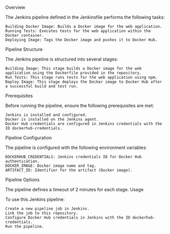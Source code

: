 Overview

The Jenkins pipeline defined in the Jenkinsfile performs the following tasks:

    Building Docker Image: Builds a Docker image for the web application.
    Running Tests: Executes tests for the web application within the Docker container.
    Deploying Image: Tags the Docker image and pushes it to Docker Hub.

Pipeline Structure

The Jenkins pipeline is structured into several stages:

    Building Image: This stage builds a Docker image for the web application using the Dockerfile provided in the repository.
    Run Tests: This stage runs tests for the web application using npm.
    Deploy Image: This stage deploys the Docker image to Docker Hub after a successful build and test run.

Prerequisites

Before running the pipeline, ensure the following prerequisites are met:

    Jenkins is installed and configured.
    Docker is installed on the Jenkins agent.
    Docker Hub credentials are configured in Jenkins credentials with the ID dockerhub-credentials.

Pipeline Configuration

The pipeline is configured with the following environment variables:

    DOCKERHUB_CREDENTIALS: Jenkins credentials ID for Docker Hub authentication.
    DOCKER_IMAGE: Docker image name and tag.
    ARTIFACT_ID: Identifier for the artifact (Docker image).

Pipeline Options

The pipeline defines a timeout of 2 minutes for each stage.
Usage

To use this Jenkins pipeline:

    Create a new pipeline job in Jenkins.
    Link the job to this repository.
    Configure Docker Hub credentials in Jenkins with the ID dockerhub-credentials.
    Run the pipeline.
